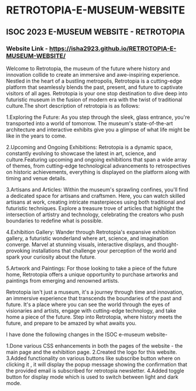 # RETROTOPIA-E-MUSEUM-WEBSITE
## ISOC 2023 E-MUSEUM WEBSITE - RETROTOPIA 

### Website Link - https://isha2923.github.io/RETROTOPIA-E-MUSEUM-WEBSITE/

Welcome to Retrotopia, the museum of the future where history and innovation collide to create an immersive and awe-inspiring experience. Nestled in the heart of a bustling metropolis, Retrotopia is a cutting-edge platform that seamlessly blends the past, present, and future to captivate visitors of all ages. Retrotopia is your one stop destination to dive deep into futuristic museum in the fusion of modern era with the twist of traditional culture.The short description of retrotopia is as follows:

1.Exploring the Future: As you step through the sleek, glass entrance, you're transported into a world of tomorrow. The museum's state-of-the-art architecture and interactive exhibits give you a glimpse of what life might be like in the years to come.

2.Upcoming and Ongoing Exhibitions: Retrotopia is a dynamic space, constantly evolving to showcase the latest in art, science, and culture.Featuring upcoming and ongoing exhibitions that span a wide array of themes, from cutting-edge technological advancements to retrospectives on historic achievements, everything is displayed on the platform along with timing and venue details.

3.Artisans and Articles: Within the museum's sprawling confines, you'll find a dedicated space for artisans and craftsmen. Here, you can watch skilled artisans at work, creating intricate masterpieces using both traditional and futuristic techniques. Explore a treasure trove of articles that highlight the intersection of artistry and technology, celebrating the creators who push boundaries to redefine what is possible.

4.Exhibition Gallery: Wander through Retrotopia's expansive exhibition gallery, a futuristic wonderland where art, science, and imagination converge. Marvel at stunning visuals, interactive displays, and thought-provoking installations that challenge your perception of the world and spark your curiosity about the future.

5.Artwork and Paintings: For those looking to take a piece of the future home, Retrotopia offers a unique opportunity to purchase artworks and paintings from emerging and renowned artists.

Retrotopia isn't just a museum, it's a journey through time and innovation, an immersive experience that transcends the boundaries of the past and future. It's a place where you can see the world through the eyes of visionaries and artists, engage with cutting-edge technology, and take home a piece of the future. Step into Retrotopia, where history meets the future, and prepare to be amazed by what awaits you.

I have done the following changes in the ISOC e-museum website-

1.Done various CSS enhancements in both the pages of the website - the main page and the exhibition page.
2.Created the logo for this website.
3.Added functionality on various buttons like subscribe button where on clicking it , it will display the popup message showing the confirmation that the provided email is subscribed for retrotopia newsletter.
4.Added toggle button for display mode which is used to switch between light and dark mode.
